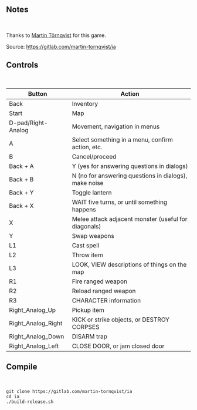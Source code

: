 ## Notes
<br/>

Thanks to [Martin Törnqvist](https://gitlab.com/martin-tornqvist/ia) for this game.

Source: https://gitlab.com/martin-tornqvist/ia
<br/>

## Controls
<br/>

| Button | Action |
|--|--|
| Back | Inventory |
| Start | Map |
| D-pad/Right-Analog | Movement, navigation in menus |
| A | Select something in a menu, confirm action, etc. |
| B | Cancel/proceed |
| Back + A | Y (yes for answering questions in dialogs) |
| Back + B | N (no for answering questions in dialogs), make noise |
| Back + Y | Toggle lantern |
| Back + X | WAIT five turns, or until something happens |
| X | Melee attack adjacent monster (useful for diagonals) |
| Y | Swap weapons |
| L1 | Cast spell |
| L2 | Throw item |
| L3 | LOOK, VIEW descriptions of things on the map |
| R1 | Fire ranged weapon |
| R2 | Reload ranged weapon |
| R3 | CHARACTER information |
| Right_Analog_Up | Pickup item |
| Right_Analog_Right | KICK or strike objects, or DESTROY CORPSES |
| Right_Analog_Down | DISARM trap |
| Right_Analog_Left | CLOSE DOOR, or jam closed door |

## Compile
<br/>

```shell 
git clone https://gitlab.com/martin-tornqvist/ia
cd ia
./build-release.sh
```
